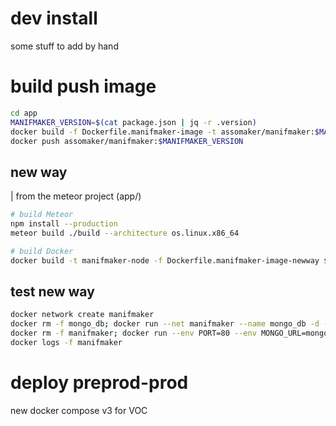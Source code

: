 # dev install
some stuff to add by hand

# build push image
```bash
cd app
MANIFMAKER_VERSION=$(cat package.json | jq -r .version)
docker build -f Dockerfile.manifmaker-image -t assomaker/manifmaker:$MANIFMAKER_VERSION .
docker push assomaker/manifmaker:$MANIFMAKER_VERSION
```

## new way
| from the meteor project (app/)
```bash
# build Meteor
npm install --production
meteor build ./build --architecture os.linux.x86_64

# build Docker
docker build -t manifmaker-node -f Dockerfile.manifmaker-image-newway $(pwd)
```

## test new way
```bash
docker network create manifmaker
docker rm -f mongo_db; docker run --net manifmaker --name mongo_db -d -p 27017:27017 mongo:3.2.6
docker rm -f manifmaker; docker run --env PORT=80 --env MONGO_URL=mongo_db --net manifmaker --name manifmaker -d -p 3000:80 manifmaker-node
docker logs -f manifmaker
```



# deploy preprod-prod
new docker compose v3 for VOC
